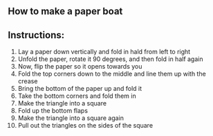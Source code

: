 ## How to make a paper boat 



## Instructions:

1. Lay a paper down vertically and fold in hald from left to right
2. Unfold the paper, rotate it 90 degrees, and then fold in half again
3. Now, flip the paper so it opens towards you
4. Fold the top corners down to the middle and line them up with the crease
5. Bring the bottom of the paper up and fold it
6. Take the bottom corners and fold them in
7. Make the triangle into a square
8. Fold up the bottom flaps 
9. Make the triangle into a square again
10. Pull out the triangles on the sides of the square
